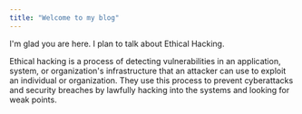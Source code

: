 ```yaml
---
title: "Welcome to my blog"
---
```


I'm glad you are here. I plan to talk about Ethical Hacking.


Ethical hacking is a process of detecting vulnerabilities in an application, system, or organization's infrastructure that an attacker can use to exploit an individual or organization. They use this process to prevent cyberattacks and security breaches by lawfully hacking into the systems and looking for weak points.
